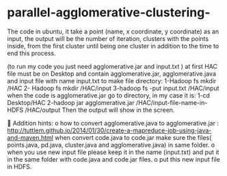 # parallel-agglomerative-clustering-
The code in ubuntu, it take a point (name, x coordinate, y coordinate) as an input, the output will be the number of iteration, clusters with the points inside, from the first cluster until being one cluster in addition to the time to end this process.

(to run my code you just need agglomerative.jar and input.txt )
at first HAC file must be on Desktop and contain agglomerative.jar, agglomerative.java and input file with name input.txt
to make file directory:
1-Hadoop fs mkdir /HAC
2- Hadoop fs mkdir /HAC/input
3-hadoop fs -put input.txt  /HAC/input
when the code is agglomerative.jar go to directory, in my case it is:
1-cd Desktop/HAC
2-hadoop jar agglomerative.jar /HAC/input-file-name-in-HDFS /HAC/output
Then the output will show in the screen.

	Addition hints:
o	how to convert agglomerative.java to agglomerative.jar :
http://tuttlem.github.io/2014/01/30/create-a-mapreduce-job-using-java-and-maven.html
 when convert code.java to code.jar make sure the files( points.java, pd.java, cluster.java and agglomerative.java) in same folder.
o	when you use new input file please keep it in the name (input.txt) and put it in the same folder with code.java and code.jar files. 
o	put this new input file in HDFS.
